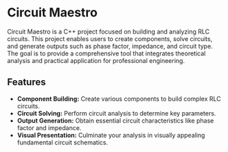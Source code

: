 # Circuit Maestro

Circuit Maestro is a C++ project focused on building and analyzing RLC circuits. 
This project enables users to create components, solve circuits, and generate outputs such as phase factor, impedance, and circuit type. 
The goal is to provide a comprehensive tool that integrates theoretical analysis and practical application for professional engineering.

## Features

- **Component Building:** Create various components to build complex RLC circuits.
- **Circuit Solving:** Perform circuit analysis to determine key parameters.
- **Output Generation:** Obtain essential circuit characteristics like phase factor and impedance.
- **Visual Presentation:** Culminate your analysis in visually appealing fundamental circuit schematics.



